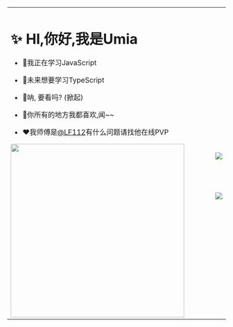 <table>
    <tr>
        <td style="width: 50vw;border: 0;">
            <h1>✨ HI,你好,我是Umia</h1>
            <ul>
                <li>
                    <p>📘我正在学习JavaScript</p>
                </li>
                <li>
                    <p>🔷未来想要学习TypeScript</p>
                </li>
                <li>
                    <p>💐呐, 要看吗? (掀起)</p>
                </li>
                <li>
                    <p>💌你所有的地方我都喜欢,闻~~</p>
                </li>
                <li>
                    <p>❤️我师傅是<a href="https://github.com/LF112">@LF112</a>有什么问题请找他在线PVP</p>
                </li>
            </ul>
            <p><img src="https://s2.loli.net/2022/09/02/PgWza1ZNHVUBpAo.jpg" align="left" style="width:400px;"></p>
        </td>
        <td style="border: 0;">
            <img style="margin-top:60px" src="https://github-readme-stats.vercel.app/api?username=yume233">
            <p></p>
            <img style="margin-top:60px" src="https://count.getloli.com/get/@yume233?theme=gelbooru">
        </td>
    </tr>
</table>
